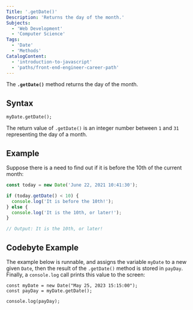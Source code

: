 ```yaml
---
Title: '.getDate()'
Description: 'Returns the day of the month.'
Subjects:
  - 'Web Development'
  - 'Computer Science'
Tags:
  - 'Date'
  - 'Methods'
CatalogContent:
  - 'introduction-to-javascript'
  - 'paths/front-end-engineer-career-path'
---
```


The **`.getDate()`** method returns the day of the month.

## Syntax

```shell
myDate.getDate();
```

The return value of `.getDate()` is an integer number between `1` and `31` representing the day of a month.

## Example

Suppose there is a need to find out if it is before the 10th of the current month:

```js
const today = new Date('June 22, 2021 10:41:30');

if (today.getDate() < 10) {
  console.log('It is before the 10th!');
} else {
  console.log('It is the 10th, or later!');
}

// Output: It is the 10th, or later!
```

## Codebyte Example

The example below is runnable, and assigns the variable `myDate` to a new given `Date`, then the result of the `.getDate()` method is stored in `payDay`. Finally, a `console.log` call prints this value to the screen:

```codebyte/javascript
const myDate = new Date("May 25, 2023 15:15:00");
const payDay = myDate.getDate();

console.log(payDay);
```
